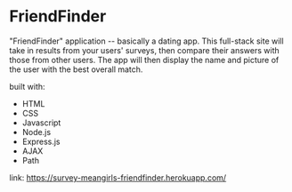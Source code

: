 # FriendFinder


"FriendFinder" application -- basically a dating app. This full-stack site will take in results from your users' surveys, then compare their answers with those from other users. The app will then display the name and picture of the user with the best overall match.

built with:

* HTML
* CSS
* Javascript
* Node.js
* Express.js
* AJAX
* Path

link: https://survey-meangirls-friendfinder.herokuapp.com/
